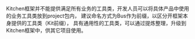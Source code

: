 
Kitchen框架并不能提供满足所有业务的工具类，开发人员可以将具体产品中使用的业务工具类放到project包内，
建议命名方式为Bus作为前缀，以区分开框架本身提供的工具类（Kit前缀），
具有通用性的工具类，可以通过提炼整理，升级到Kitchen框架中，供其它项目使用。
